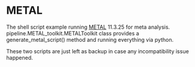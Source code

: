# METAL

The shell script example running [METAL](https://github.com/statgen/METAL) 11.3.25 for meta analysis. pipeline.METAL_toolkit.METALToolkit class provides a generate_metal_script() method and running everything via python.

These two scripts are just left as backup in case any incompatibility issue happened.
